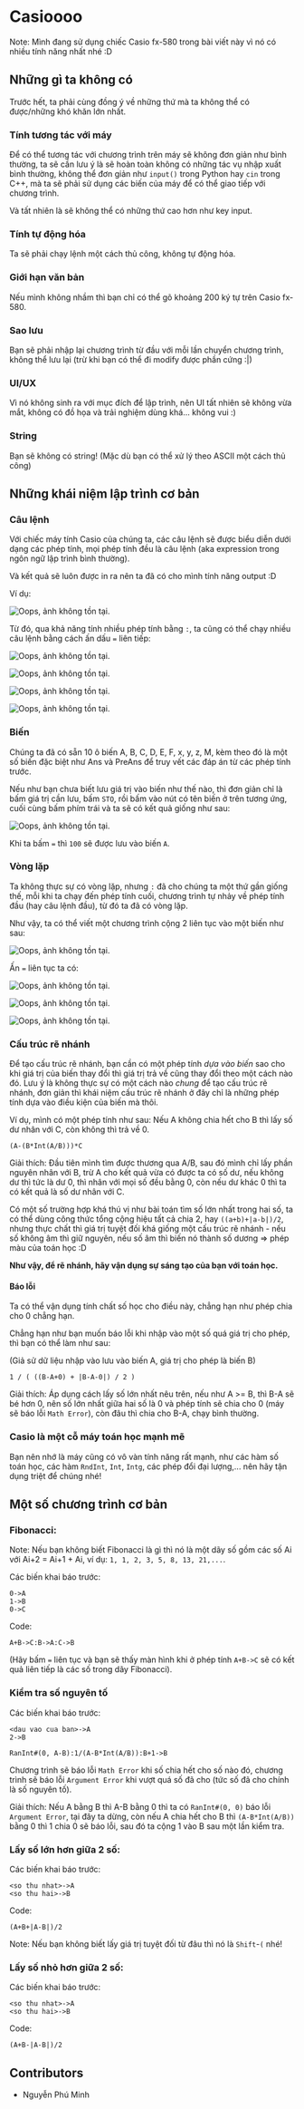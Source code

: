 # Casioooo
Note: Mình đang sử dụng chiếc Casio fx-580 trong bài viết này vì nó có nhiều tính năng nhất nhé :D


## Những gì ta không có
Trước hết, ta phải cùng đồng ý về những thứ mà ta không thể có được/những khó khăn lớn nhất.

### Tính tương tác với máy
Để có thể tương tác với chương trình trên máy sẽ không đơn giản như bình thường, ta sẽ cần lưu ý là sẽ hoàn toàn không có những tác vụ nhập xuất bình thường, không thể đơn giản như `input()` trong Python hay `cin` trong C++, mà ta sẽ phải sử dụng các biến của máy để có thể giao tiếp với chương trình.

Và tất nhiên là sẽ không thể có những thứ cao hơn như key input.

### Tính tự động hóa
Ta sẽ phải chạy lệnh một cách thủ công, không tự động hóa.

### Giới hạn văn bản
Nếu mình không nhầm thì bạn chỉ có thể gõ khoảng 200 ký tự trên Casio fx-580.

### Sao lưu
Bạn sẽ phải nhập lại chương trình từ đầu với mỗi lần chuyển chương trình, không thể lưu lại (trừ khi bạn có thể đi modify được phần cứng :\|)

### UI/UX
Vì nó không sinh ra với mục đích để lập trình, nên UI tất nhiên sẽ không vừa mắt, không có đồ họa và trải nghiệm dùng khá... không vui :)

### String
Bạn sẽ không có string! (Mặc dù bạn có thể xử lý theo ASCII một cách thủ công)


## Những khái niệm lập trình cơ bản

### Câu lệnh
Với chiếc máy tính Casio của chúng ta, các câu lệnh sẽ được biểu diễn dưới dạng các phép tính, mọi phép tính đều là câu lệnh (aka expression trong ngôn ngữ lập trình bình thường).

Và kết quả sẽ luôn được in ra nên ta đã có cho mình tính năng output :D

Ví dụ:

![Oops, ảnh không tồn tại.](./assets/1.png)

Từ đó, qua khả năng tính nhiều phép tính bằng `:`, ta cũng có thể chạy nhiều câu lệnh bằng cách ấn dấu `=` liên tiếp:

![Oops, ảnh không tồn tại.](./assets/2.png)

![Oops, ảnh không tồn tại.](./assets/3.png)

![Oops, ảnh không tồn tại.](./assets/4.png)

![Oops, ảnh không tồn tại.](./assets/5.png)

### Biến
Chúng ta đã có sẵn 10 ô biến A, B, C, D, E, F, x, y, z, M, kèm theo đó là một số biến đặc biệt như Ans và PreAns để truy vết các đáp án từ các phép tính trước.

Nếu như bạn chưa biết lưu giá trị vào biến như thế nào, thì đơn giản chỉ là bấm giá trị cần lưu, bấm `STO`, rồi bấm vào nút có tên biến ở trên tương ứng, cuối cùng bấm phím trái và ta sẽ có kết quả giống như sau:

![Oops, ảnh không tồn tại.](./assets/6.png)

Khi ta bấm `=` thì `100` sẽ được lưu vào biến `A`.

### Vòng lặp
Ta không thực sự có vòng lặp, nhưng `:` đã cho chúng ta một thứ gần giống thế, mỗi khi ta chạy đến phép tính cuối, chương trình tự nhảy về phép tính đầu (hay câu lệnh đầu), từ đó ta đã có vòng lặp.

Như vậy, ta có thể viết một chương trình cộng 2 liên tục vào một biến như sau:

![Oops, ảnh không tồn tại.](./assets/7.png)

Ấn `=` liên tục ta có:

![Oops, ảnh không tồn tại.](./assets/8.png)

![Oops, ảnh không tồn tại.](./assets/9.png)

![Oops, ảnh không tồn tại.](./assets/10.png)

### Cấu trúc rẽ nhánh
Để tạo cấu trúc rẽ nhánh, bạn cần có một phép tính *dựa vào biến* sao cho khi giá trị của biến thay đổi thì giá trị trả về cũng thay đổi theo một cách nào đó. Lưu ý là không thực sự có một cách nào *chung* để tạo cấu trúc rẽ nhánh, đơn giản thì khái niệm cấu trúc rẽ nhánh ở đây chỉ là những phép tính dựa vào điều kiện của biến mà thôi.

Ví dụ, mình có một phép tính như sau: Nếu A không chia hết cho B thì lấy số dư nhân với C, còn không thì trả về 0.

```
(A-(B*Int(A/B)))*C
```

Giải thích: Đầu tiên mình tìm được thương qua A/B, sau đó mình chỉ lấy phần nguyên nhân với B, trừ A cho kết quả vừa có được ta có số dư, nếu không dư thì tức là dư 0, thì nhân với mọi số đều bằng 0, còn nếu dư khác 0 thì ta có kết quả là số dư nhân với C.

Có một số trường hợp khá thú vị như bài toán tìm số lớn nhất trong hai số, ta có thể dùng công thức tổng cộng hiệu tất cả chia 2, hay `((a+b)+|a-b|)/2`, nhưng thực chất thì giá trị tuyệt đối khá giống một cấu trúc rẽ nhánh - nếu số không âm thì giữ nguyên, nếu số âm thì biến nó thành số dương => phép màu của toán học :D

**Như vậy, để rẽ nhánh, hãy vận dụng sự sáng tạo của bạn với toán học.**

#### Báo lỗi
Ta có thể vận dụng tính chất số học cho điều này, chẳng hạn như phép chia cho 0 chẳng hạn.

Chẳng hạn như bạn muốn báo lỗi khi nhập vào một số quá giá trị cho phép, thì bạn có thể làm như sau:

(Giả sử dữ liệu nhập vào lưu vào biến A, giá trị cho phép là biến B)

```
1 / ( ((B-A+0) + |B-A-0|) / 2 )
```

Giải thích: Áp dụng cách lấy số lớn nhất nêu trên, nếu như A >= B, thì B-A sẽ bé hơn 0, nên số lớn nhất giữa hai số là 0 và phép tính sẽ chia cho 0 (máy sẽ báo lỗi `Math Error`), còn đâu thì chia cho B-A, chạy bình thường.

### Casio là một cỗ máy toán học mạnh mẽ
Bạn nên nhớ là máy cũng có vô vàn tính năng rất mạnh, như các hàm số toán học, các hàm `RndInt`, `Int`, `Intg`, các phép đổi đại lượng,... nên hãy tận dụng triệt để chúng nhé!

## Một số chương trình cơ bản

### Fibonacci:
Note: Nếu bạn không biết Fibonacci là gì thì nó là một dãy số gồm các số Ai với Ai+2 = Ai+1 + Ai, ví dụ: `1, 1, 2, 3, 5, 8, 13, 21,...`.

Các biến khai báo trước:
```
0->A
1->B
0->C
```

Code:
```
A+B->C:B->A:C->B
```

(Hãy bấm `=` liên tục và bạn sẽ thấy màn hình khi ở phép tính `A+B->C` sẽ có kết quả liên tiếp là các số trong dãy Fibonacci).

### Kiểm tra số nguyên tố
Các biến khai báo trước:
```
<dau vao cua ban>->A
2->B
```

```
RanInt#(0, A-B):1/(A-B*Int(A/B)):B+1->B
```

Chương trình sẽ báo lỗi `Math Error` khi số chia hết cho số nào đó, chương trình sẽ báo lỗi `Argument Error` khi vượt quá số đã cho (tức số đã cho chính là số nguyên tố).

Giải thích: Nếu A bằng B thì A-B bằng 0 thì ta có `RanInt#(0, 0)` báo lỗi `Argument Error`, tại đây ta dừng, còn nếu A chia hết cho B thì `(A-B*Int(A/B))` bằng 0 thì 1 chia 0 sẽ báo lỗi, sau đó ta cộng 1 vào B sau một lần kiểm tra.

### Lấy số lớn hơn giữa 2 số:
Các biến khai báo trước:
```
<so thu nhat>->A
<so thu hai>->B
```

Code:
```
(A+B+|A-B|)/2
```

Note: Nếu bạn không biết lấy giá trị tuyệt đối từ đâu thì nó là `Shift`-`(` nhé! 

### Lấy số nhỏ hơn giữa 2 số:
Các biến khai báo trước:
```
<so thu nhat>->A
<so thu hai>->B
```

Code:
```
(A+B-|A-B|)/2
```


## Contributors
* Nguyễn Phú Minh
